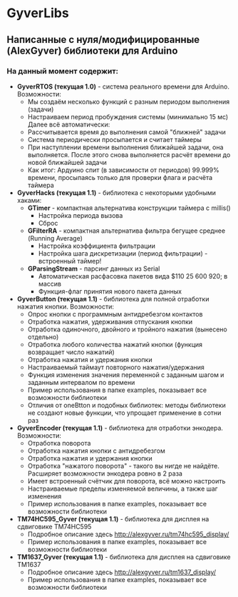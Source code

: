 # GyverLibs
## Написанные с нуля/модифицированные (AlexGyver) библиотеки для Arduino
### На данный момент содержит:
- **GyverRTOS (текущая 1.0)** - система реального времени для Arduino. Возможности:
	- Мы создаём несколько функций с разным периодом выполнения (задачи)
    - Настраиваем период пробуждения системы (минимально 15 мс)  
    Далее всё автоматически:
    - Рассчитывается время до выполнения самой "ближней" задачи
    - Система периодически просыпается и считает таймеры
    - При наступлении времени выполнения ближайшей задачи, она выполняется. После этого снова выполняется расчёт времени до новой ближайшей задачи
    - Как итог: Ардуино спит (в зависимости от периодов) 99.999% времени, просыпаясь только для проверки флага и расчёта таймера	
- **GyverHacks (текущая 1.1)** - библиотека с некоторыми удобными хаками:
	+ **GTimer** - компактная альтернатива конструкции таймера с millis()
		+ Настройка периода вызова
		+ Сброс
	+ **GFilterRA** - компактная альтернатива фильтра бегущее среднее (Running Average)
		+ Настройка коэффициента фильтрации
		+ Настройка шага дискретизации (период фильтрации) - встроенный таймер!
	+ **GParsingStream** - парсинг данных из Serial
		+ Автоматическая расфасовка пакетов вида $110 25 600 920; в массив
		+ Функция-флаг принятия нового пакета данных
- **GyverButton (текущая 1.1)** - библиотека для полной отработки нажатия кнопки. Возможности:
	+ Опрос кнопки с программным антидребезгом контактов
	+ Отработка нажатия, удерживания отпускания кнопки
	+ Отработка одиночного, двойного и тройного нажатия (вынесено отдельно)
	+ Отработка любого количества нажатий кнопки (функция возвращает число нажатий)
	+ Отработка нажатия и удержания кнопки
	+ Настраиваемый таймаут повторного нажатия/удержания
	+ Функция изменения значения переменной с заданным шагом и заданным интервалом по времени
	+ Пример использования в папке examples, показывает все возможности библиотеки
	+ Отличия от oneBtton и подобных библиотек: методы библиотеки не создают новые функции, что упрощает применение в сотни раз
- **GyverEncoder (текущая 1.1)** - библиотека для отработки энкодера. Возможности:
	+ Отработка поворота
	+ Отработка нажатия кнопки с антидребезгом
	+ Отработка нажатия и удержания кнопки
	+ Отработка "нажатого поворота" - такого вы нигде не найдёте. Расширяет возможности энкодера ровно в 2 раза
	+ Имеет встроенный счётчик для поворота, всё можно настроить
	+ Настраиваемые пределы изменяемой величины, а также шаг изменения
	+ Пример использования в папке examples, показывает все возможности библиотеки
- **TM74HC595_Gyver (текущая 1.1)** - библиотека для дисплея на сдвиговике TM74HC595
	+ Подробное описание здесь http://alexgyver.ru/tm74hc595_display/
	+ Пример использования в папке examples, показывает все возможности библиотеки
- **TM1637_Gyver (текущая 1.1)** - библиотека для дисплея на сдвиговике TM1637
	+ Подробное описание здесь http://alexgyver.ru/tm1637_display/
	+ Пример использования в папке examples, показывает все возможности библиотеки